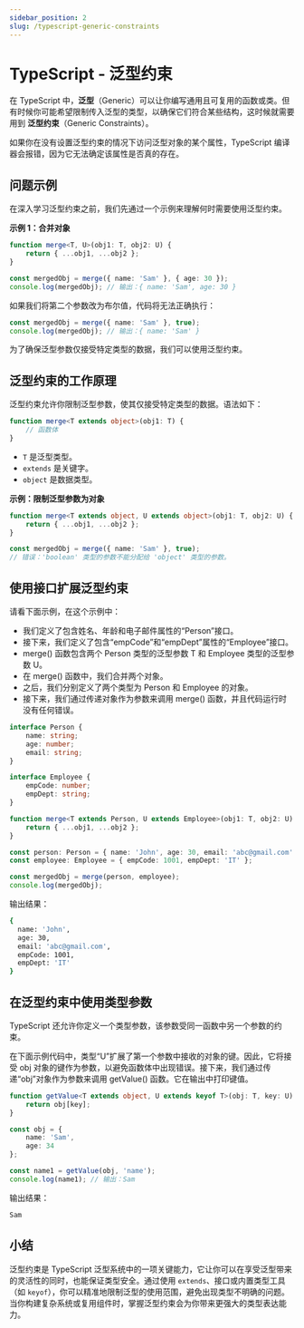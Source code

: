 ```yaml
---
sidebar_position: 2
slug: /typescript-generic-constraints
---
```


# TypeScript - 泛型约束

在 TypeScript 中，**泛型**（Generic）可以让你编写通用且可复用的函数或类。但有时候你可能希望限制传入泛型的类型，以确保它们符合某些结构，这时候就需要用到 **泛型约束**（Generic Constraints）。

如果你在没有设置泛型约束的情况下访问泛型对象的某个属性，TypeScript 编译器会报错，因为它无法确定该属性是否真的存在。



## 问题示例

在深入学习泛型约束之前，我们先通过一个示例来理解何时需要使用泛型约束。

**示例 1：合并对象**

```typescript showLineNumbers
function merge<T, U>(obj1: T, obj2: U) {
    return { ...obj1, ...obj2 };
}

const mergedObj = merge({ name: 'Sam' }, { age: 30 });
console.log(mergedObj); // 输出：{ name: 'Sam', age: 30 }
```

如果我们将第二个参数改为布尔值，代码将无法正确执行：

```typescript showLineNumbers
const mergedObj = merge({ name: 'Sam' }, true);
console.log(mergedObj); // 输出：{ name: 'Sam' }
```

为了确保泛型参数仅接受特定类型的数据，我们可以使用泛型约束。



## 泛型约束的工作原理

泛型约束允许你限制泛型参数，使其仅接受特定类型的数据。语法如下：

```typescript
function merge<T extends object>(obj1: T) {
    // 函数体
}
```

- `T` 是泛型类型。
- `extends` 是关键字。
- `object` 是数据类型。

**示例：限制泛型参数为对象**

```typescript showLineNumbers
function merge<T extends object, U extends object>(obj1: T, obj2: U) {
    return { ...obj1, ...obj2 };
}

const mergedObj = merge({ name: 'Sam' }, true);
// 错误：'boolean' 类型的参数不能分配给 'object' 类型的参数。
```



## 使用接口扩展泛型约束

请看下面示例，在这个示例中：

- 我们定义了包含姓名、年龄和电子邮件属性的“Person”接口。
- 接下来，我们定义了包含“empCode”和“empDept”属性的“Employee”接口。
- merge() 函数包含两个 Person 类型的泛型参数 T 和 Employee 类型的泛型参数 U。
- 在 merge() 函数中，我们合并两个对象。
- 之后，我们分别定义了两个类型为 Person 和 Employee 的对象。
- 接下来，我们通过传递对象作为参数来调用 merge() 函数，并且代码运行时没有任何错误。

```typescript showLineNumbers
interface Person {
    name: string;
    age: number;
    email: string;
}

interface Employee {
    empCode: number;
    empDept: string;
}

function merge<T extends Person, U extends Employee>(obj1: T, obj2: U) {
    return { ...obj1, ...obj2 };
}

const person: Person = { name: 'John', age: 30, email: 'abc@gmail.com' };
const employee: Employee = { empCode: 1001, empDept: 'IT' };

const mergedObj = merge(person, employee);
console.log(mergedObj);
```

输出结果：

```bash
{
  name: 'John',
  age: 30,
  email: 'abc@gmail.com',
  empCode: 1001,
  empDept: 'IT'
}
```



## 在泛型约束中使用类型参数

TypeScript 还允许你定义一个类型参数，该参数受同一函数中另一个参数的约束。

在下面示例代码中，类型“U”扩展了第一个参数中接收的对象的键。因此，它将接受 obj 对象的键作为参数，以避免函数体中出现错误。接下来，我们通过传递“obj”对象作为参数来调用 getValue() 函数。它在输出中打印键值。

```typescript showLineNumbers
function getValue<T extends object, U extends keyof T>(obj: T, key: U) {
    return obj[key];
}

const obj = {
    name: 'Sam',
    age: 34
};

const name1 = getValue(obj, 'name');
console.log(name1); // 输出：Sam
```

输出结果：

```bash
Sam
```



## 小结

泛型约束是 TypeScript 泛型系统中的一项关键能力，它让你可以在享受泛型带来的灵活性的同时，也能保证类型安全。通过使用 `extends`、接口或内置类型工具（如 `keyof`），你可以精准地限制泛型的使用范围，避免出现类型不明确的问题。当你构建复杂系统或复用组件时，掌握泛型约束会为你带来更强大的类型表达能力。

